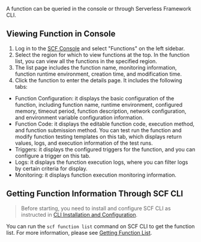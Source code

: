 A function can be queried in the console or through Serverless Framework CLI.

## Viewing Function in Console
1. Log in to the [SCF Console](https://console.cloud.tencent.com/scf) and select "Functions" on the left sidebar.
2. Select the region for which to view functions at the top. In the function list, you can view all the functions in the specified region.
4. The list page includes the function name, monitoring information, function runtime environment, creation time, and modification time.
5. Click the function to enter the details page. It includes the following tabs:
 * Function Configuration: it displays the basic configuration of the function, including function name, runtime environment, configured memory, timeout period, function description, network configuration, and environment variable configuration information.
 * Function Code: it displays the editable function code, execution method, and function submission method. You can test run the function and modify function testing templates on this tab, which displays return values, logs, and execution information of the test runs.
 * Triggers: it displays the configured triggers for the function, and you can configure a trigger on this tab.
 * Logs: it displays the function execution logs, where you can filter logs by certain criteria for display.
 * Monitoring: it displays function execution monitoring information.

## Getting Function Information Through SCF CLI
>Before starting, you need to install and configure SCF CLI as instructed in [CLI Installation and Configuration](https://intl.cloud.tencent.com/document/product/583/32754).
>
You can run the `scf function list` command on SCF CLI to get the function list. For more information, please see [Getting Function List](<https://intl.cloud.tencent.com/document/product/583/32763>).

